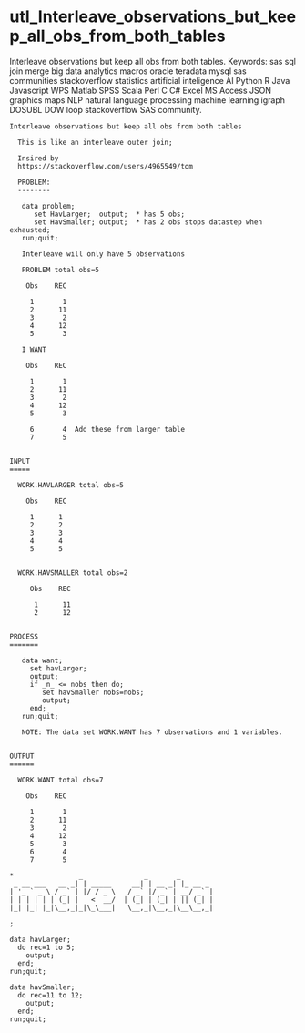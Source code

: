 # utl_Interleave_observations_but_keep_all_obs_from_both_tables
Interleave observations but keep all obs from both tables.  Keywords: sas sql join merge big data analytics macros oracle teradata mysql sas communities stackoverflow statistics artificial inteligence AI Python R Java Javascript WPS Matlab SPSS Scala Perl C C# Excel MS Access JSON graphics maps NLP natural language processing machine learning igraph DOSUBL DOW loop stackoverflow SAS community.

    Interleave observations but keep all obs from both tables

      This is like an interleave outer join;

      Insired by
      https://stackoverflow.com/users/4965549/tom

      PROBLEM:
      --------

       data problem;
          set HavLarger;  output;  * has 5 obs;
          set HavSmaller; output;  * has 2 obs stops datastep when exhausted;
       run;quit;

       Interleave will only have 5 observations

       PROBLEM total obs=5

        Obs    REC

         1       1
         2      11
         3       2
         4      12
         5       3

       I WANT

        Obs    REC

         1       1
         2      11
         3       2
         4      12
         5       3

         6       4  Add these from larger table
         7       5


    INPUT
    =====

      WORK.HAVLARGER total obs=5

        Obs    REC

         1      1
         2      2
         3      3
         4      4
         5      5


      WORK.HAVSMALLER total obs=2

         Obs    REC

          1      11
          2      12


    PROCESS
    =======

       data want;
         set havLarger;
         output;
         if _n_ <= nobs then do;
            set havSmaller nobs=nobs;
            output;
         end;
       run;quit;

       NOTE: The data set WORK.WANT has 7 observations and 1 variables.


    OUTPUT
    ======

      WORK.WANT total obs=7

        Obs    REC

         1       1
         2      11
         3       2
         4      12
         5       3
         6       4
         7       5

    *                _               _       _
     _ __ ___   __ _| | _____     __| | __ _| |_ __ _
    | '_ ` _ \ / _` | |/ / _ \   / _` |/ _` | __/ _` |
    | | | | | | (_| |   <  __/  | (_| | (_| | || (_| |
    |_| |_| |_|\__,_|_|\_\___|   \__,_|\__,_|\__\__,_|

    ;

    data havLarger;
      do rec=1 to 5;
        output;
      end;
    run;quit;

    data havSmaller;
      do rec=11 to 12;
        output;
      end;
    run;quit;


